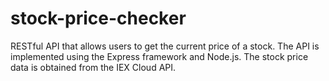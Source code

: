 # stock-price-checker
RESTful API that allows users to get the current price of a stock. The API is implemented using the Express framework and Node.js. The stock price data is obtained from the IEX Cloud API.
